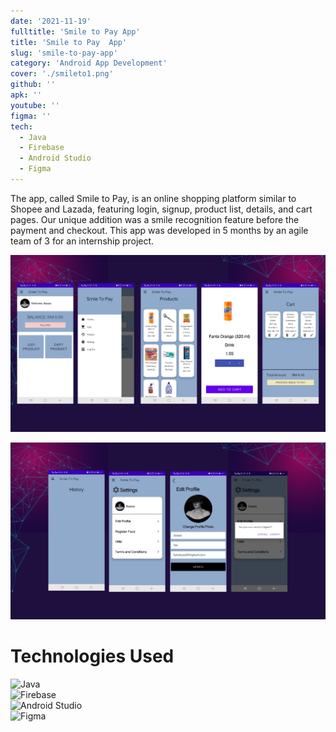 ```yaml
---
date: '2021-11-19'
fulltitle: 'Smile to Pay App'
title: 'Smile to Pay  App'
slug: 'smile-to-pay-app'
category: 'Android App Development'
cover: './smileto1.png'
github: ''
apk: ''
youtube: ''
figma: ''
tech:
  - Java
  - Firebase
  - Android Studio
  - Figma
---
```


<div class="modal-content-container">
  <div class="modal-content-text">

The app, called Smile to Pay, is an online shopping platform similar to Shopee and Lazada, featuring login, signup, product list, details, and cart pages. Our unique addition was a smile recognition feature before the payment and checkout. This app was developed in 5 months by an agile team of 3 for an internship project.

![extra1](./smileto2.png)

  </div>

  <div class="modal-content-img">

![extra2](./smileto3.png)

  </div>
</div>

# Technologies Used

<div class="container">
  <div class="badge-item">
    <img src="https://img.shields.io/badge/Java-ED8B00?style=for-the-badge&logo=openjdk&logoColor=white" alt="Java" class="badge-image" />
  </div>
  <div class="badge-item">
    <img src="https://img.shields.io/badge/Firebase-039BE5?style=for-the-badge&logo=Firebase&logoColor=white" alt="Firebase" class="badge-image" />
  </div>
  <div class="badge-item">
    <img src="https://img.shields.io/badge/Android_Studio-3DDC84?style=for-the-badge&logo=android-studio&logoColor=white" alt="Android Studio" class="badge-image" />
  </div>
  <div class="badge-item">
    <img src="https://img.shields.io/badge/Figma-F24E1E?style=for-the-badge&logo=figma&logoColor=white" alt="Figma" class="badge-image" />
  </div>
</div>
